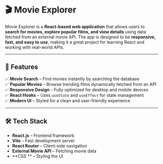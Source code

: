 # 🎬 Movie Explorer

Movie Explorer is a **React-based web application** that allows users to **search for movies, explore popular films, and view details** using data fetched from an external movie API. The app is designed to be **responsive, fast, and easy to use**, making it a great project for learning React and working with real-world APIs.

---

## 🚀 Features

✅ **Movie Search** – Find movies instantly by searching the database  
✅ **Popular Movies** – Browse trending films dynamically fetched from an API  
✅ **Responsive Design** – Fully optimized for desktop and mobile devices  
✅ **React Hooks** – Uses `useState` and `useEffect` for state management  
✅ **Modern UI** – Styled for a clean and user-friendly experience  

---

## 🛠️ Tech Stack

- **React.js** – Frontend framework
- **Vite** – Fast development server
- **React Router** – Client-side navigation
- **External Movie API** – Fetching movie data
- **CSS ** – Styling the UI
